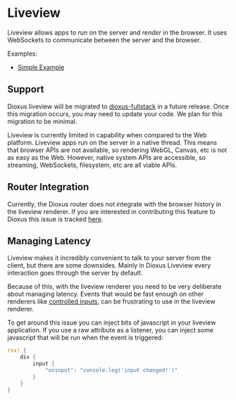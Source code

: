 # Liveview

Liveview allows apps to *run* on the server and *render* in the browser. It uses WebSockets to communicate between the server and the browser.

Examples:
- [Simple Example](https://github.com/DioxusLabs/dioxus/tree/v0.5/packages/liveview/examples/axum.rs)

## Support

Dioxus liveview will be migrated to [dioxus-fullstack](./fullstack/index.md) in a future release. Once this migration occurs, you may need to update your code. We plan for this migration to be minimal.

Liveview is currently limited in capability when compared to the Web platform. Liveview apps run on the server in a native thread. This means that browser APIs are not available, so rendering WebGL, Canvas, etc is not as easy as the Web. However, native system APIs are accessible, so streaming, WebSockets, filesystem, etc are all viable APIs.

## Router Integration

Currently, the Dioxus router does not integrate with the browser history in the liveview renderer. If you are interested in contributing this feature to Dioxus this issue is tracked [here](https://github.com/DioxusLabs/dioxus/issues/1038).

## Managing Latency

Liveview makes it incredibly convenient to talk to your server from the client, but there are some downsides. Mainly in Dioxus Liveview every interaction goes through the server by default.


Because of this, with the liveview renderer you need to be very deliberate about managing latency. Events that would be fast enough on other renderers like [controlled inputs](../reference/user_input.md), can be frustrating to use in the liveview renderer.


To get around this issue you can inject bits of javascript in your liveview application. If you use a raw attribute as a listener, you can inject some javascript that will be run when the event is triggered:

```rust
rsx! {
    div {
        input {
            "oninput": "console.log('input changed!')"
        }
    }
}
```
